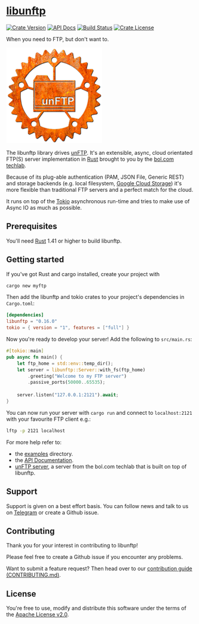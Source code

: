 # [libunftp](https://github.com/bolcom/libunftp)

[![Crate Version](https://img.shields.io/crates/v/libunftp.svg)](https://crates.io/crates/libunftp)
[![API Docs](https://docs.rs/libunftp/badge.svg)](https://docs.rs/libunftp)
[![Build Status](https://travis-ci.org/bolcom/libunftp.svg)](https://travis-ci.org/bolcom/libunftp)
[![Crate License](https://img.shields.io/crates/l/libunftp.svg)](https://crates.io/crates/libunftp)

When you need to FTP, but don't want to.

![logo](logo.png)

The libunftp library drives [unFTP](https://github.com/bolcom/unFTP). It's an extensible, async, cloud orientated FTP(S) 
server implementation in [Rust](https://rust-lang.org) brought to you by the [bol.com techlab](https://techlab.bol.com).

Because of its plug-able authentication (PAM, JSON File, Generic REST) and storage backends (e.g. local filesystem, 
[Google Cloud Storage](https://cloud.google.com/storage)) it's more flexible than traditional FTP servers and a 
perfect match for the cloud.

It runs on top of the [Tokio](https://tokio.rs) asynchronous run-time and tries to make use of Async IO as much as 
possible.

## Prerequisites

You'll need [Rust](https://rust-lang.org) 1.41 or higher to build libunftp.

## Getting started

If you've got Rust and cargo installed, create your project with

```sh
cargo new myftp
```

Then add the libunftp and tokio crates to your project's dependencies in `Cargo.toml`:

```toml
[dependencies]
libunftp = "0.16.0"
tokio = { version = "1", features = ["full"] }
```

Now you're ready to develop your server!
Add the following to `src/main.rs`:

```rust
#[tokio::main]
pub async fn main() {
    let ftp_home = std::env::temp_dir();
    let server = libunftp::Server::with_fs(ftp_home)
        .greeting("Welcome to my FTP server")
        .passive_ports(50000..65535);
    
    server.listen("127.0.0.1:2121").await;
}
```

You can now run your server with `cargo run` and connect to `localhost:2121` with your favourite FTP client e.g.:

```sh
lftp -p 2121 localhost
```

For more help refer to:

- the [examples](./examples) directory.
- the [API Documentation](https://docs.rs/libunftp).
- [unFTP server](https://github.com/bolcom/unFTP), a server from the bol.com techlab that is built on top of libunftp.

## Support

Support is given on a best effort basis. You can follow news and talk to us on [Telegram](https://t.me/unftp) or create a Github issue.

## Contributing

Thank you for your interest in contributing to libunftp!

Please feel free to create a Github issue if you encounter any problems.

Want to submit a feature request? Then head over to our [contribution guide (CONTRIBUTING.md)](CONTRIBUTING.md).

## License

You're free to use, modify and distribute this software under the terms of the [Apache License v2.0](http://www.apache.org/licenses/LICENSE-2.0).
